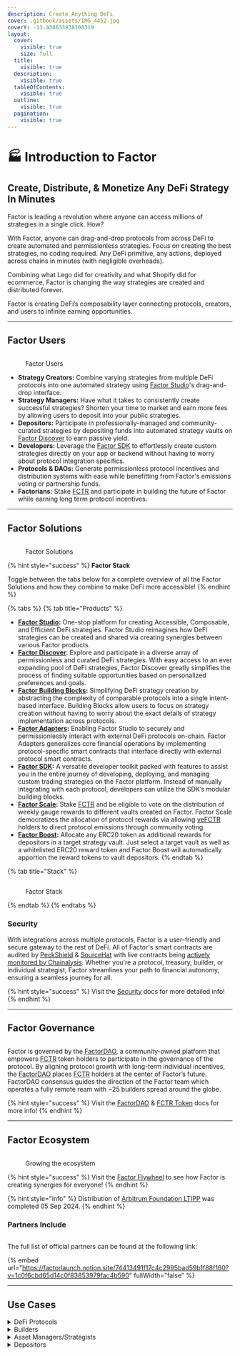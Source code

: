 ```yaml
---
description: Create Anything DeFi
cover: .gitbook/assets/IMG_4452.jpg
coverY: -13.438633938100319
layout:
  cover:
    visible: true
    size: full
  title:
    visible: true
  description:
    visible: true
  tableOfContents:
    visible: true
  outline:
    visible: true
  pagination:
    visible: true
---
```


# 🏭 Introduction to Factor

## Create, Distribute, & Monetize Any DeFi Strategy In Minutes

Factor is leading a revolution where anyone can access millions of strategies in a single click. How?

With Factor, anyone can drag-and-drop protocols from across DeFi to create automated and permissionless strategies. Focus on creating the best strategies, no coding required. Any DeFi primitive, any actions, deployed across chains in minutes (with negligible overheads).

Combining what Lego did for creativity and what Shopify did for ecommerce, Factor is changing the way strategies are created and distributed forever.

Factor is creating DeFi’s composability layer connecting protocols, creators, and users to infinite earning opportunities.

***

## Factor Users

<figure><img src=".gitbook/assets/image (1) (1).png" alt=""><figcaption><p>Factor Users</p></figcaption></figure>

* **Strategy Creators:** Combine varying strategies from multiple DeFi protocols into one automated strategy using [Factor Studio](factor-studio/factor-studio/)'s drag-and-drop interface.
* **Strategy Managers:** Have what it takes to consistently create successful strategies? Shorten your time to market and earn more fees by allowing users to deposit into your public strategies.
* **Depositors:** Participate in professionally-managed and community-curated strategies by depositing funds into automated strategy vaults on [Factor Discover](factor-discover/factor-discover/) to earn passive yield.
* **Developers:** Leverage the [Factor SDK](factor-sdk/factor-sdk.md) to effortlessly create custom strategies directly on your app or backend without having to worry about protocol integration specifics.
* **Protocols & DAOs:** Generate permissionless protocol incentives and distribution systems with ease while benefitting from Factor's emissions voting or partnership funds.
* **Factorians:** Stake [FCTR](governance/fctr-token/) and participate in building the future of Factor while earning long term protocol incentives.

***

## Factor Solutions

<figure><img src=".gitbook/assets/Factor_Overview_Venn.png" alt=""><figcaption><p>Factor Solutions</p></figcaption></figure>

{% hint style="success" %}
**Factor Stack**

Toggle between the tabs below for a complete overview of all the Factor Solutions and how they combine to make DeFi more accessible!
{% endhint %}

{% tabs %}
{% tab title="Products" %}
* [**Factor Studio**](factor-studio/factor-studio/)**:** One-stop platform for creating Accessible, Composable, and Efficient DeFi strategies. Factor Studio reimagines how DeFi strategies can be created and shared via creating synergies between various Factor products.
* [**Factor Discover**](factor-discover/factor-discover/): Explore and participate in a diverse array of permissionless and curated DeFi strategies. With easy access to an ever expanding pool of DeFi strategies, Factor Discover greatly simplifies the process of finding suitable opportunities based on personalized preferences and goals.
* [**Factor Building Blocks**](./#factor-building-blocks)**:** Simplifying DeFi strategy creation by abstracting the complexity of comparable protocols into a single intent-based interface. Building Blocks allow users to focus on strategy creation without having to worry about the exact details of strategy implementation across protocols.
* [**Factor Adapters**](./#factor-adapters)**:** Enabling Factor Studio to securely and permissionlessly interact with external DeFi protocols on-chain. Factor Adapters generalizes core financial operations by implementing protocol-specific smart contracts that interface directly with external protocol smart contracts.
* [**Factor SDK**](./#factor-sdk)**:** A versatile developer toolkit packed with features to assist you in the entire journey of developing, deploying, and managing custom trading strategies on the Factor platform. Instead of manually integrating with each protocol, developers can utilize the SDK’s modular building blocks.
* [**Factor Scale**](governance/factor-scale/)**:** Stake [FCTR](governance/fctr-token/#fctr) and be eligible to vote on the distribution of weekly gauge rewards to different vaults created on Factor. Factor Scale democratizes the allocation of protocol rewards via allowing [veFCTR](governance/fctr-token/#vefctr) holders to direct protocol emissions through community voting.
* [**Factor Boost**](governance/factor-boost/)**:** Allocate any ERC20 token as additional rewards for depositors in a target strategy vault. Just select a target vault as well as a whitelisted ERC20 reward token and Factor Boost will automatically apportion the reward tokens to vault depositors.
{% endtab %}

{% tab title="Stack" %}
<figure><img src=".gitbook/assets/Factor_Overview_Detailed.png" alt=""><figcaption><p>Factor Stack</p></figcaption></figure>
{% endtab %}
{% endtabs %}

### Security

With integrations across multiple protocols, Factor is a user-friendly and secure gateway to the rest of DeFi. All of Factor's smart contracts are audited by [PeckShield](security/audits/peckshield/) & [SourceHat](security/audits/sourcehat/) with live contracts being [actively monitored by Chainalysis](security/security.md#continuous-monitoring-and-incident-response). Whether you're a protocol, treasury, builder, or individual strategist, Factor streamlines your path to financial autonomy, ensuring a seamless journey for all.

{% hint style="success" %}
Visit the [Security](security/security.md) docs for more detailed info!
{% endhint %}

***

## Factor Governance

<figure><img src=".gitbook/assets/image (2) (2).png" alt=""><figcaption></figcaption></figure>

Factor is governed by the [FactorDAO](governance/factordao/), a community-owned platform that empowers [FCTR](governance/fctr-token/#fctr) token holders to participate in the governance of the protocol. By aligning protocol growth with long-term individual incentives, the [FactorDAO](governance/factordao/) places [FCTR](governance/fctr-token/#fctr) holders at the center of Factor’s future. FactorDAO consensus guides the direction of the Factor team which operates a fully remote ream with \~25 builders spread around the globe.

{% hint style="success" %}
Visit the [FactorDAO](governance/factordao/) & [FCTR Token](governance/fctr-token/) docs for more info!
{% endhint %}

***

## Factor Ecosystem

<figure><img src=".gitbook/assets/image (1) (1) (2).png" alt=""><figcaption><p>Growing the ecosystem</p></figcaption></figure>

{% hint style="success" %}
Visit the [Factor Flywheel](governance/factordao/factor-flywheel.md) to see how Factor is creating synergies for everyone!
{% endhint %}

{% hint style="info" %}
Distribution of [Arbitrum Foundation LTIPP](governance/factor-scale/arbitrum-foundation-ltipp.md) was completed 05 Sep 2024.
{% endhint %}

### Partners Include

<figure><img src=".gitbook/assets/image (12).png" alt=""><figcaption></figcaption></figure>

The full list of official partners can be found at the following link:

{% embed url="https://factorlaunch.notion.site/74413491f17c4c2995bad59b1f88f160?v=1c0f6cbd65d14c0f83853979fac4b590" fullWidth="false" %}

***

## Use Cases

<details>

<summary>DeFi Protocols</summary>

<img src=".gitbook/assets/FactorUseCase_DeFiProtocols.png" alt="" data-size="original">

Expand your product suite and grow your ecosystem. With Factor Studio, you can:

* **Boost TVL**: Offer unique strategies that lure users, promoting a cycle of increased visibility and capital inflow.
* **Diversify Revenue**: Monetize custom strategies and structures tailored to your assets, and tap into new revenue streams through incentives.
* **Maximize Reach**: Leverage Factor's extensive network to showcase your innovations to a broader audience.
* **Governance Blackholes**: Easily launch governance blackholes to kickstart ‘wars’ and bribe markets for the protocol’s native token.

</details>

<details>

<summary>Builders</summary>

<img src=".gitbook/assets/FactorUseCase_Builders.png" alt="" data-size="original">

Transform your ideas into reality using Factor Studio's user-friendly interface.

* **Versatile Creation**: Studio's modular design is not limited to traditional DeFi structures; it opens up boundless possibilities, ranging from single to multi-asset yield, with or without leverage.
* **Barrier Breakdown**: Studio's intuitive interface bridges the gap between idea and execution, allowing even those without extensive coding experience to build and deploy sophisticated DeFi strategies. This paves the way for more innovative projects entering the ecosystem.
* **Speed to Market**: Accelerate the journey to MVP and beyond with Factor Studio. Speed up your development process, enabling you to swiftly launch your project and find your product-market fit.

</details>

<details>

<summary>Asset Managers/Strategists</summary>

<img src=".gitbook/assets/FactorUseCases_AssetManagers.png" alt="" data-size="original">

Leverage Factor’s infrastructure to launch new vehicles and grow TVL:

* **Customize Offerings**: Design and oversee products and strategies tailored to specific mandates, either using the interface or the SDK.
* **Defined Permissions**: Permissions can be configured to accept deposits only from pre-approved wallet addresses. This allows the implementation of regulatory processes like KYC in compliance with your jurisdiction's requirements.
* **Automated Actions**: Factor's programmatic building blocks can automate actions like portfolio rebalancing, following predefined rules and logic for seamless execution.

</details>

<details>

<summary>Depositors</summary>

Whether you are a treasury manager, on-chain fund, or an individual, Factor serves as a gateway to a vast ecosystem of tailored opportunities and projects.

* **Customized Allocation Pathways**: Every strategy has its nuances. With Factor, you have all the tools you need to select strategies that align with your specific risk parameters, objectives, and asset inclinations.
* **Efficient Exploration with Layered Filtering**: Skip the tedious deep dives and manual sifting. Factor's advanced filters quickly direct you to the most promising strategies that match your specific criteria.
* **Stay at the Forefront**: The DeFi landscape is constantly evolving. With Factor, you're always up-to-date with the latest strategies and innovations in the ecosystem.

</details>
